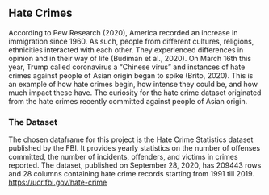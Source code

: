 ## Hate Crimes
According to Pew Research (2020), America recorded an increase in immigration since 1960. 
As such, people from different cultures, religions, ethnicities interacted with each other.
They experienced differences in opinion and in their way of life (Budiman et al., 2020). 
On March 16th this year, Trump called coronavirus a “Chinese virus” and instances of hate crimes against people of Asian origin began to spike (Brito, 2020). This is an example of how hate crimes begin, how intense they could be, and how much impact these have. The curiosity for the hate crime dataset originated from the hate crimes recently committed against people of Asian origin.

### The Dataset
The chosen dataframe for this project is the Hate Crime Statistics dataset published by the FBI. It provides yearly statistics on the number of offenses committed, the number of incidents, offenders, and victims in crimes reported. The dataset, published on September 28, 2020, has 209443 rows and 28 columns containing hate crime records starting from 1991 till 2019. https://ucr.fbi.gov/hate-crime

